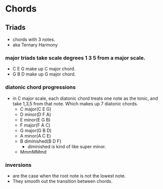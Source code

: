# Chords
## Triads
- chords with 3 notes.
- aka Ternary Harmony

### major triads take scale degrees 1 3 5 from a major scale.
- C E G make up C major chord.
- G B D make up G major chord.

### diatonic chord progressions
- in C major scale, each diatonic chord treats one note as the tonic, and take 1,3,5 from that note. Which makes up 7 diatonic chords.
  - C major(C E G)
  - D minor(D F A)
  - E minor(E G B)
  - F major(F A C)
  - G major(G B D)
  - A minor(A C E)
  - B diminished(B D F)
    - diminished is kind of like super minor.
  - MmmMMmd

### inversions
- are the case when the root note is not the lowest note.
- They smooth out the transition between chords.